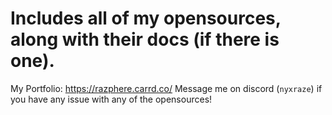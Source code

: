 # Includes all of my opensources, along with their docs (if there is one).
My Portfolio: https://razphere.carrd.co/
Message me on discord (`nyxraze`) if you have any issue with any of the opensources!
